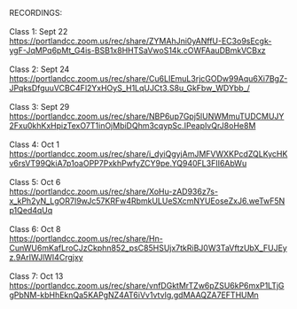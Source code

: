 
RECORDINGS:</br></br>
Class 1: Sept 22 </br>
https://portlandcc.zoom.us/rec/share/ZYMAhJni0yANffU-EC3o9sEcgk-ygF-JqMPq6pMt_G4is-BSB1x8HHTSaVwoS14k.cOWFAauDBmkVCBxz
</br></br>
Class 2: Sept 24 </br>
https://portlandcc.zoom.us/rec/share/Cu6LIEmuL3rjcGODw99Aqu6Xi7BgZ-JPqksDfguuVCBC4Fl2YxHOyS_H1LqUJCt3.S8u_GkFbw_WDYbb_/
</br></br>
Class 3: Sept 29 </br>
https://portlandcc.zoom.us/rec/share/NBP6up7Gpj5lUNWMmuTUDCMUJY2Fxu0khKxHpizTexO7T1inOjMbiDQhm3cqypSc.IPeapIvQrJ8oHe8M
</br></br>
Class 4: Oct 1 </br>
https://portlandcc.zoom.us/rec/share/i_dyiQgyjAmJMFVWXKPcdZQLKycHKv6rsVT99QkiA7p1oaOPP7PxkhPwfyZCY9pe.YQ940FL3FII6AbWu
</br></br>
Class 5: Oct 6 </br>
https://portlandcc.zoom.us/rec/share/XoHu-zAD936z7s-x_kPh2yN_LgOR7I9wJc57KRFw4RbmkULUeSXcmNYUEoseZxJ6.weTwF5Np1Qed4qUq
</br></br>
Class 6: Oct 8 </br>
https://portlandcc.zoom.us/rec/share/Hn-CunWU6mKafLroCJzCkphn852_psC85HSUjx7tkRiBJ0W3TaVftzUbX_FUJEyz.9ArIWJlWI4Crgjxy
</br></br>
Class 7: Oct 13 </br>
https://portlandcc.zoom.us/rec/share/vnfDGktMrTZw6pZSU6kP6mxP1LTjGgPbNM-kbHhEknQa5KAPgNZ4AT6iVv1vtvIg.gdMAAQZA7EFTHUMn
